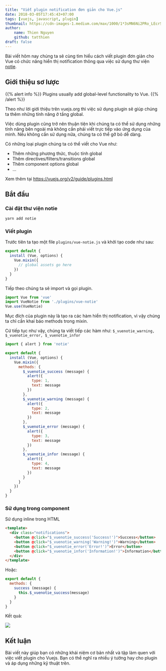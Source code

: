 ```yaml
---
title: "Viết plugin notification đơn giản cho Vue.js"
date: 2018-03-05T17:45:43+07:00
tags: [vuejs, javascript, plugin]
thumbnail: https://cdn-images-1.medium.com/max/1000/1*3sMN6Ni2PRo_LEcrSdGc0g.jpeg
author:
    name: Thien Nguyen
    github: tatthien
draft: false
---
```


Bài viết hôm nay chúng ta sẽ cùng tìm hiểu cách viết plugin đơn giản cho Vue có chức năng hiển thị notification thông qua việc sử dụng thư viện [notie](https://github.com/jaredreich/notie).

## Giới thiệu sơ lược

{{% alert info %}}
Plugins usually add global-level functionality to Vue.
{{% /alert %}}

Theo như lời giới thiệu trên vuejs.org thì việc sử dụng plugin sẽ giúp chúng ta thêm những tính năng ở tầng global.

Việc dùng plugin cũng trở nên thuận tiện khi chúng ta có thể sử dụng những tính năng bên ngoài mà không cần phải viết trực tiếp vào ứng dụng của mình. Nếu không cần sử dụng nữa, chúng ta có thể gỡ bỏ dễ dàng.

Có những loại plugin chúng ta có thể viết cho Vue như:

- Thêm những phương thức, thuộc tính global
- Thêm directives/filters/transitions global
- Thêm component options global
- …

Xem thêm tại https://vuejs.org/v2/guide/plugins.html

## Bắt đầu

### Cài đặt thư viện notie

```sh
yarn add notie
```

### Viết plugin

Trước tiên ta tạo một file `plugins/vue-notie.js` và khởi tạo code như sau:

```javascript
export default {
  install (Vue, options) {
    Vue.mixin({
      // global assets go here
    })
  }
}
```

Tiếp theo chúng ta sẽ import và gọi plugin.

```javascript
import Vue from 'vue'
import VueNotie from './plugins/vue-notie'
Vue.use(VueNotie)
```

Mục đích của plugin này là tạo ra các hàm hiển thị notification, vì vậy chúng ta chỉ cần khai báo methods trong mixin.

Cứ tiếp tục như vậy, chúng ta viết tiếp các hàm như: `$_vuenotie_warning, $_vuenotie_error, $_vuenotie_infor`

```javascript
import { alert } from 'notie'

export default {
  install (Vue, options) {
    Vue.mixin({
      methods: {
        $_vuenotie_success (message) {
          alert({
            type: 1,
            text: message
          })
        },
        $_vuenotie_warning (message) {
          alert({
            type: 2,
            text: message
          })
        },
        $_vuenotie_error (message) {
          alert({
            type: 3,
            text: message
          })
        },
        $_vuenotie_infor (message) {
          alert({
            type: 4,
            text: message
          })
        }
      }
    })
  }
}
```

### Sử dụng trong component

Sử dụng inline trong HTML

```html
<template>
  <div class="notifications">
    <button @click="$_vuenotie_success('Success!')">Success</button>
    <button @click="$_vuenotie_warning('Warning!')">Warning</button>
    <button @click="$_vuenotie_error('Error!')">Error</button>
    <button @click="$_vuenotie_infor('Information!')">Information</button>
  </div>
</template>
```

Hoặc:

```javascript
export default {
  methods: {
    success (message) {
      this.$_vuenotie_success(message)
    }
  }
}
```

Kết quả:

![](https://cdn-images-1.medium.com/max/800/1*O--GSiTWg0sQWyVFPMDYCA.gif)

## Kết luận

Bài viết này giúp bạn có những khái niệm cơ bản nhất và tập làm quen với việc viết plugin cho Vuejs. Bạn có thể nghĩ ra nhiều ý tưởng hay cho plugin và áp dụng những kỹ thuật trên.
